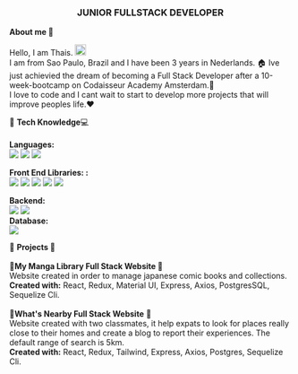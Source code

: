 ### <p align= "center"> JUNIOR FULLSTACK DEVELOPER 

<b> About me </b>  :raising_hand:

Hello, I am Thais. <img src="https://media.giphy.com/media/hvRJCLFzcasrR4ia7z/giphy.gif" width="20px"/><br>
I am from Sao Paulo, Brazil and I have been 3 years in Nederlands. :house: Ive just achievied the dream of becoming a Full Stack Developer after a 10-week-bootcamp on Codaisseur Academy Amsterdam.:pencil: <br>
I love to code and I cant wait to start to develop more projects that will improve peoples life.:hearts:

:book:  <b>Tech Knowledge</b>:computer:<br>
  <br>
<b>Languages:</b> <br> 
![](https://img.shields.io/badge/JavaScript-323330?style=for-the-badge&logo=javascript&logoColor=F7DF1E)
![](https://img.shields.io/badge/HTML5-E34F26?style=for-the-badge&logo=html5&logoColor=white)
![](https://img.shields.io/badge/CSS3-1572B6?style=for-the-badge&logo=css3&logoColor=white)


<b>Front End Libraries: :</b> <br> 
![](https://img.shields.io/badge/React-20232A?style=for-the-badge&logo=react&logoColor=61DAFB)
![](https://img.shields.io/badge/Redux-593D88?style=for-the-badge&logo=redux&logoColor=white)
![](https://img.shields.io/badge/React_Router-CA4245?style=for-the-badge&logo=react-router&logoColor=white)
![](https://img.shields.io/badge/Tailwind_CSS-38B2AC?style=for-the-badge&logo=tailwind-css&logoColor=white)
![](https://img.shields.io/badge/Material%20UI-007FFF?style=for-the-badge&logo=mui&logoColor=white)

<b>Backend:</b> <br> 
![](https://img.shields.io/badge/Node.js-339933?style=for-the-badge&logo=nodedotjs&logoColor=white)
![](https://img.shields.io/badge/Express.js-000000?style=for-the-badge&logo=express&logoColor=white) 
<br>
<b>Database:</b> <br> ![](https://img.shields.io/badge/PostgreSQL-316192?style=for-the-badge&logo=postgresql&logoColor=white) 


  :pushpin: <b> Projects </b> :pushpin:
  <br>
</b> <br>
:blue_book:<b>My Manga Library Full Stack Website </b>:blue_book: <br>
Website created in order to manage japanese comic
books and collections.<br>
<b>Created with:</b> React, Redux, Material UI, Express, Axios,
PostgresSQL, Sequelize Cli.
<br>
<br>
:briefcase:<b>What's Nearby Full Stack Website</b> :briefcase:<br>
Website created with two classmates, it help expats to look for places really
close to their homes and create a blog to report their experiences. The default range of search is 5km.
<br>
<b>Created with:</b> React, Redux, Tailwind, Express, Axios,
Postgres, Sequelize Cli.
